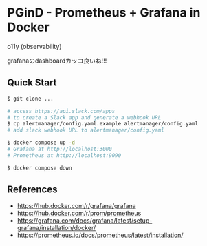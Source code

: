 # PGinD - Prometheus + Grafana in Docker

o11y (observability)

grafanaのdashboardカッコ良いね!!!

## Quick Start
```bash
$ git clone ...

# access https://api.slack.com/apps
# to create a Slack app and generate a webhook URL
$ cp alertmanager/config.yaml.example alertmanager/config.yaml
# add slack webhook URL to alertmanager/config.yaml

$ docker compose up -d
# Grafana at http://localhost:3000
# Prometheus at http://localhost:9090

$ docker compose down
```

## References
- https://hub.docker.com/r/grafana/grafana
- https://hub.docker.com/r/prom/prometheus
- https://grafana.com/docs/grafana/latest/setup-grafana/installation/docker/
- https://prometheus.io/docs/prometheus/latest/installation/
